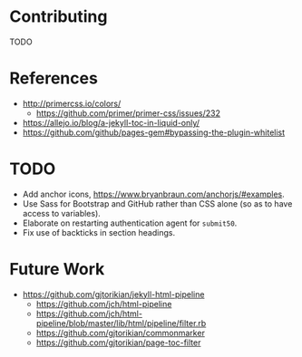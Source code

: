 # Contributing

TODO

# References

- http://primercss.io/colors/
    - https://github.com/primer/primer-css/issues/232
- https://allejo.io/blog/a-jekyll-toc-in-liquid-only/
- https://github.com/github/pages-gem#bypassing-the-plugin-whitelist

# TODO

- Add anchor icons, https://www.bryanbraun.com/anchorjs/#examples.
- Use Sass for Bootstrap and GitHub rather than CSS alone (so as to have access to variables).
- Elaborate on restarting authentication agent for `submit50`.
- Fix use of backticks in section headings.

# Future Work

- https://github.com/gjtorikian/jekyll-html-pipeline
    - https://github.com/jch/html-pipeline
    - https://github.com/jch/html-pipeline/blob/master/lib/html/pipeline/filter.rb 
    - https://github.com/gjtorikian/commonmarker
    - https://github.com/gjtorikian/page-toc-filter
